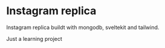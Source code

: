 # Instagram replica

Instagram replica buildt with mongodb, sveltekit and tailwind.

Just a learning project

